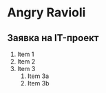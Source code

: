 # Angry Ravioli

## Заявка на IT-проект


1. Item 1
1. Item 2
1. Item 3
   1. Item 3a
   1. Item 3b

